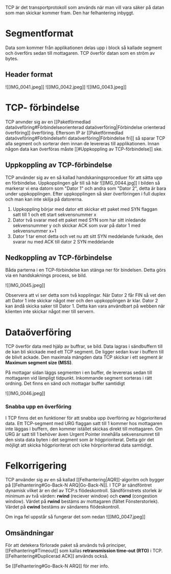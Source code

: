 TCP är det transportprotokoll som används när man vill vara säker på datan som man skickar kommer fram. Den har felhantering inbyggt.

# Segmentformat 
Data som kommer från applikationen delas upp i block så kallade segment och överförs sedan till mottagaren. TCP överför datan som en ström av bytes.

## Header format
![[IMG_0041.jpeg]]
![[IMG_0042.jpeg]]
![[IMG_0043.jpeg]]

# TCP- förbindelse
TCP anvnder sig av en [[Paketförmedlad dataöveföring#Förbindelseorienterad dataöverföring|Förbindelse orienterad överföring]] överföring. Eftersom IP är [[Paketförmedlad dataöveföring#Förbindelsefri dataöverföring|Förbindelse fri]] så sparar TCP alla segment och sorterar dem innan de levereras till applikationen. Innan någon data kan överföras måste [[#Uppkoppling av TCP-förbindelse]] ske.

## Uppkoppling av TCP-förbindelse
TCP använder sig av en så kallad handskaningsproceduer för att sätta upp en förbindelse. Uppkopplingen går till så här
![[IMG_0044.jpg]]
I bilden så markerar vi ena datorn som "Dator 1" och andra som "Dator 2", detta är bara under uppkopplingen. Efter uppkopplingen så sker överföringen i full duplex och man kan inte skilja på datorerna. 

1. Uppkoppling börjar med dator ett skickar ett paket med SYN flaggan satt till 1 och ett start sekvensnummer x
2. Dator två svarar med ett paket med SYN som har sitt inledande sekvensnummer y och skickar ACK som svar på dator 1 med sekvensnummer x+1
3. Dator 1 tar emot detta och vet nu att sitt SYN meddelande funkade, den svarar nu med ACK till dator 2 SYN meddelande

## Nedkoppling av TCP-förbindelse
Båda parterna i en TCP-förbindelse kan stänga ner för bindelsen. Detta görs via en handskaknings process, se bild.

![[IMG_0045.jpeg]]

Observera att vi ser detta som två kopplingar. När Dator 2 får FIN så vet den att Dator 1 inte skickar något mer och den uppkopplingen är klar. Dator 2 kan ändå skicka saker till Dator 1. Detta kan vara användbart på webben när klienten inte skickar något mer till servern.

# Dataöverföring
TCP överför data med hjälp av buffrar, se bild. Data lagras i sändbuffern till de kan bli skickade med ett TCP segment. De ligger sedan kvar i buffern till de blivit ackade. Den maximala mängden data TCP skickar i ett segment är **Maximum segment size (MSS)**. 

På mottagar sidan läggs segmenten i en buffer, de levereras sedan till mottagaren vid lämpligt tidpunkt. Inkommande segment sorteras i rätt ordning. Det finns en sänd och mottagar buffer samtidigt

![[IMG_0046.jpeg]]

### Snabba upp en överföring
I TCP finns det en funktioner för att snabba upp överföring av högprioriterad data. Ett TCP-segment med URG flaggan satt till 1 kommer hos mottagaren inte läggas i buffern, den kommer istället skickas direkt till mottagaren. Om URG är satt till 1 behöver även Urgent Pointer innehålla sekvensnumret till den sista data byten i det segment som är högprioriterat. Detta gör det möjligt att skicka högprioriterat och icke hörprioriterad data samtidigt. 

# Felkorrigering

TCP använder sig av en så kallad [[Felhantering|AQR]]-algoritm och bygger på [[Felhantering#Go-Back-N ARQ|Go-Back-N]]. I TCP är sändföntret dynamisk vilket är en del av TCP:s flödeskontroll. Sändförnstrets storlek är minimum av två värden: **rwind** (reciever window) och **cwnd** (congestion window). Värdet på **rwind** bestäms av mottagaren (fältet Fönsterstorlek). Värdet på **cwind** bestäms av sändarens flödeskontroll.

Om inga fel uppstår så fungerar det som nedan
![[IMG_0047.jpeg]]

## Omsändningar
För att detekera förlorade paket så används två principer, [[Felhantering#Timeout]] som kallas **retransmission time-out (RTO)** i TCP. [[Felhantering#Duplicerad ACK]] används också.

Se [[Felhantering#Go-Back-N ARQ]] för mer info.

